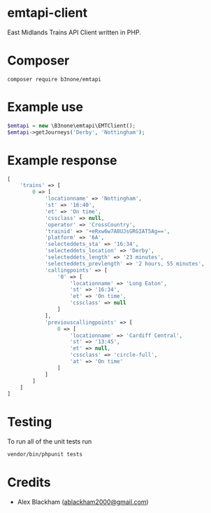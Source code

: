 # emtapi-client
East Midlands Trains API Client written in PHP.

# Composer
```$xslt
composer require b3none/emtapi
```

# Example use
```php
$emtapi = new \B3none\emtapi\EMTClient();
$emtapi->getJourneys('Derby', 'Nottingham');
```

# Example response
```php
[
    'trains' => [
        0 => [
            'locationname' => 'Nottingham',
            'st' => '16:40',
            'et' => 'On time',
            'cssclass' => null,
            'operator' => 'CrossCountry',
            'trainid' => '+eRxw6w7A8UJsGRGIAT5Ag==',
            'platform' => '6A',
            'selecteddets_sta' => '16:34',
            'selecteddets_location' => 'Derby',
            'selecteddets_length' => '23 minutes',
            'selecteddets_prevlength' => '2 hours, 55 minutes',
            'callingpoints' => [
                '0' => [
                    'locationname' => 'Long Eaton',
                    'st' => '16:34',
                    'et' => 'On time',
                    'cssclass' => null
                ]
            ],
            'previouscallingpoints' => [
                0 => [
                    'locationname' => 'Cardiff Central',
                    'st' => '13:45',
                    'et' => null,
                    'cssclass' => 'circle-full',
                    'at' => 'On time'
                ]
            ]
        ]
    ]
]

```

# Testing
To run all of the unit tests run
```bash
vendor/bin/phpunit tests
```

# Credits
* Alex Blackham (ablackham2000@gmail.com)
